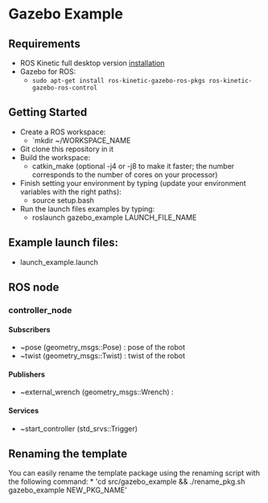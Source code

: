 # Gazebo Example

## Requirements
* ROS Kinetic full desktop version [installation](http://wiki.ros.org/kinetic/Installation/Ubuntu)
* Gazebo for ROS:
    * `sudo apt-get install ros-kinetic-gazebo-ros-pkgs ros-kinetic-gazebo-ros-control`

## Getting Started
* Create a ROS workspace:
    * `mkdir ~/WORKSPACE_NAME
* Git clone this repository in it
* Build the workspace:
    * catkin_make (optional -j4 or -j8 to make it faster; the number corresponds to the number of cores on your processor)
* Finish setting your environment by typing (update your environment variables with the right paths):
    * source setup.bash
* Run the launch files examples by typing:
    * roslaunch gazebo_example LAUNCH_FILE_NAME

## Example launch files:
* launch_example.launch

## ROS node
### controller_node
#### Subscribers
* ~pose (geometry_msgs::Pose) : pose of the robot
* ~twist (geometry_msgs::Twist) : twist of the robot 
#### Publishers
* ~external_wrench (geometry_msgs::Wrench) : 
#### Services
* ~start_controller (std_srvs::Trigger)

## Renaming the template
You can easily rename the template package using the renaming script with the following command:
    * 'cd src/gazebo_example && ./rename_pkg.sh gazebo_example NEW_PKG_NAME'


